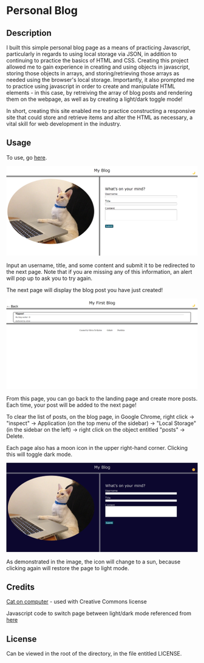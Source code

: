 # Personal Blog

## Description

I built this simple personal blog page as a means of practicing Javascript, particularly in regards to using local storage via JSON, in addition to continuing to practice the basics of HTML and CSS. Creating this project allowed me to gain experience in creating and using objects in javascript, storing those objects in arrays, and storing/retrieving those arrays as needed using the browser's local storage. Importantly, it also prompted me to practice using javascript in order to create and manipulate HTML elements - in this case, by retreiving the array of blog posts and rendering them on the webpage, as well as by creating a light/dark toggle mode! 

In short, creating this site enabled me to practice constructing a responsive site that could store and retrieve items and alter the HTML as necessary, a vital skill for web development in the industry.

## Usage

To use, go [here](https://otekolste.github.io/personal-blog/blog.html). 

![Picture of the landing page](./assets/images/landingpage.png)

Input an username, title, and some content and submit it to be redirected to the next page. Note that if you are missing any of this information, an alert will pop up to ask you to try again.

The next page will display the blog post you have just created!

![Picture of the blog page](./assets/images/blogpage.png)

From this page, you can go back to the landing page and create more posts. Each time, your post will be added to the next page!

To clear the list of posts, on the blog page, in Google Chrome, right click -> "inspect" -> Application (on the top menu of the sidebar) -> "Local Storage" (in the sidebar on the left) -> right click on the object entitled "posts" -> Delete.

Each page also has a moon icon in the upper right-hand corner. Clicking this will toggle dark mode.

![Picture of the landing page in dark mode](./assets/images/landingpage-darkmode.png)

As demonstrated in the image, the icon will change to a sun, because clicking again will restore the page to light mode.


## Credits

[Cat on computer](https://www.flickr.com/photos/chough/8327120251) - used with Creative Commons license

Javascript code to switch page between light/dark mode referenced from [here](https://www.w3schools.com/howto/howto_js_toggle_dark_mode.asp)

## License

Can be viewed in the root of the directory, in the file entitled LICENSE.